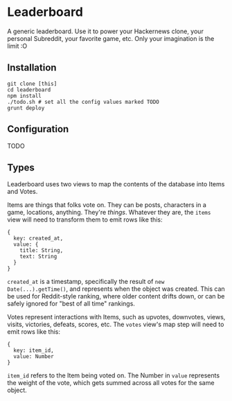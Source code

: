 # Leaderboard

A generic leaderboard. Use it to power your Hackernews clone, your personal Subreddit, your favorite game, etc. Only your imagination is the limit :O

## Installation

    git clone [this]
    cd leaderboard
    npm install
    ./todo.sh # set all the config values marked TODO
    grunt deploy

## Configuration

TODO

## Types

Leaderboard uses two views to map the contents of the database into Items and Votes.

Items are things that folks vote on. They can be posts, characters in a game, locations, anything. They're *things*. Whatever they are, the `items` view will need to transform them to emit rows like this:

    {
      key: created_at,
      value: {
        title: String,
        text: String
      }
    }

`created_at` is a timestamp, specifically the result of `new Date(...).getTime()`, and represents when the object was created. This can be used for Reddit-style ranking, where older content drifts down, or can be safely ignored for "best of all time" rankings.

Votes represent interactions with Items, such as upvotes, downvotes, views, visits, victories, defeats, scores, etc. The `votes` view's map step will need to emit rows like this:

    {
      key: item_id,
      value: Number
    }

`item_id` refers to the Item being voted on. The Number in `value` represents the weight of the vote, which gets summed across all votes for the same object.